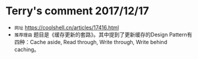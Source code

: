 # Terry's comment 2017/12/17

* `网址` https://coolshell.cn/articles/17416.html
* `推荐理由` 题目是《缓存更新的套路》。其中提到了更新缓存的Design Pattern有四种：Cache aside, Read through, Write through, Write behind caching。

